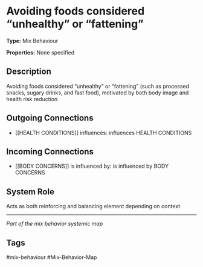 # Avoiding foods considered “unhealthy” or “fattening”

**Type:** Mix Behaviour

**Properties:** None specified

## Description
Avoiding foods considered “unhealthy” or “fattening” (such as processed snacks, sugary drinks, and fast food), motivated by both body image and health risk reduction

## Outgoing Connections
- [[HEALTH CONDITIONS]] influences: influences HEALTH CONDITIONS

## Incoming Connections
- [[BODY CONCERNS]] is influenced by: is influenced by BODY CONCERNS

## System Role
Acts as both reinforcing and balancing element depending on context

---
*Part of the mix behavior systemic map*

## Tags
#mix-behaviour #Mix-Behavior-Map
